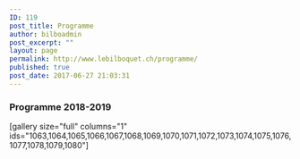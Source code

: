```yaml
---
ID: 119
post_title: Programme
author: bilboadmin
post_excerpt: ""
layout: page
permalink: http://www.lebilboquet.ch/programme/
published: true
post_date: 2017-06-27 21:03:31
---
```

<h3><strong>Programme 2018-2019</strong></h3>
[gallery size="full" columns="1" ids="1063,1064,1065,1066,1067,1068,1069,1070,1071,1072,1073,1074,1075,1076,1077,1078,1079,1080"]